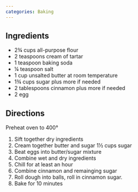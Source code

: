```yaml
---
categories: Baking
---
```


## Ingredients
 - 2&frac34; cups all-purpose flour
 - 2 teaspoons cream of tartar
 - 1 teaspoon baking soda
 - &frac14; teaspoon salt
 - 1 cup unsalted butter at room temperature
 - 1&frac34; cups sugar plus more if needed
 - 2 tablespoons cinnamon plus more if needed
 - 2 egg

## Directions

Preheat oven to 400&deg;
1. Sift together dry ingredients
2. Cream together butter and sugar 1&frac12; cups sugar
3. Beat eggs into butter/sugar mixture
4. Combine wet and dry ingredients
5. Chill for at least an hour
6. Combine cinnamon and remainging sugar
7. Roll dough into balls, roll in cinnamon sugar.
8. Bake for 10 minutes